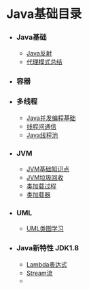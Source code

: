 # Java基础目录

* ### Java基础

  * [Java反射](reflect/什么是Java反射.md)
  * [代理模式总结](proxy/代理模式总结.md)

* ### 容器

* ### 多线程

  * [Java并发编程基础](../thread/Java并发编程基础.md)
  * [线程间通信](../thread/线程间通信.md)
  * [Java线程池](../thread/线程池学习.md)

* ### JVM

  * [JVM基础知识点](jvm/JVM知识点.md)
  * [JVM垃圾回收](jvm/JVM垃圾回收机制.md)
  * [类加载过程](jvm/类加载过程.md)
  * [类加载器](jvm/类加载器.md)

* ### UML

  * [UML类图学习](uml/UML类学习总结.md)

* ### Java新特性 JDK1.8
  * [Lambda表达式](jdk1.8/Lambda表达式.md)
  * [Stream流](jdk1.8/Stream.md)
  * 